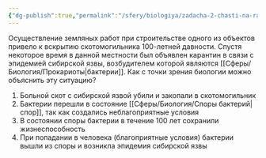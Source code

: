 ```yaml
---
{"dg-publish":true,"permalink":"/sfery/biologiya/zadacha-2-chasti-na-raskopki/","tags":["Общаябиология"]}
---
```


Осуществление земляных работ при строительстве одного из объектов привело к вскрытию скотомогильника 100-летней давности. Спустя некоторое время в данной местности был объявлен карантин в связи с эпидемией сибирской язвы, возбудителем которой являются [[Сферы/Биология/Прокариоты\|бактерии]]. Как с точки зрения биологии можно объяснить эту ситуацию?
1. Больной скот с сибирской язвой убили и закопали в скотомогильник
2. Бактерии перешли в состояние [[Сферы/Биология/Споры бактерий\|спор]], так как создались неблагоприятные условия
3. В состоянии споры бактерии в течение 100 лет сохранили жизнеспособность
4. При попадании в человека (благоприятные условия) бактерии вышли из споры и возникла эпидемия сибирской язвы
